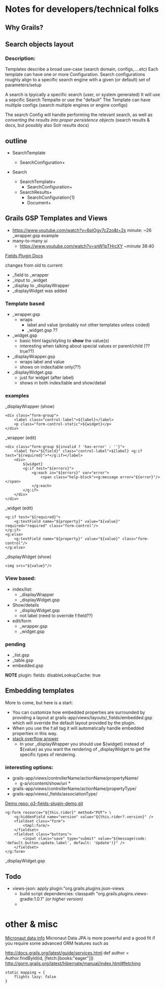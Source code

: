 # Notes for developers/technical folks

## Why Grails?


## Search objects layout
### Description:
Templates describe a broad use-case (search domain, configs,....etc)
Each template can have one or more Configuration.
Search configurations roughly align to a specific search engine with a given (or default) set of parameters/setup

A search is tpyically a specific search (user, or system generated)
It will use a sepcific Search Tempalte or use the "default"
The Template can have multiple configs (search multiple engines or engine configs)

The search Config will handle performing the relevant search,
as well as _converting the results into proper persistence objects_ (search results & docs, but possibly also Solr results docs)

## outline
- SearchTemplate
  - SearchConfiguration+

- Search
  - SearchTemplate+
    - SearchConfiguration+
  - SearchResults+
    - SearchConfiguration{1}
    - Document+



## Grails GSP Templates and Views

- https://www.youtube.com/watch?v=6pIOgv7cZzo&t=2s  minute: ~26  _wrapper.gsp example
- many-to-many ui
  - https://www.youtube.com/watch?v=snW1pTHrcXY ~minute 38:40


[Fields Plugin Docs](https://grails-fields-plugin.github.io/grails-fields/snapshot/guide/index.html#customizingFieldRendering)

changes from old to current:
* _field to _wrapper
* _input to _widget
* _display to _displayWrapper
* _displayWidget was added


### Template based
* _wrapper.gsp
  * wraps
    * label and value (probably not other templates unless coded)
    * _widget.gsp ??
* _widget.gsp
    * basic html tags/styling to **show** the value(s)
    * interesting when talking about special values or parent/child (??true??)
* _displayWrapper.gsp
  * wraps label and value
  * shows on index/table only(??)
* _displayWidget.gsp
  * just for widget (after label)
  * shows in both index/table and show/detail


### examples
_displayWrapper (show)

    <div class="form-group">
        <label class="control-label">${label}</label>
        <p class="form-control-static">${widget}</p>
    </div>

_wrapper  (edit)

    <div class="form-group ${invalid ? 'has-error' : ''}">
        <label for="${field}" class="control-label">${label} <g:if test="${required}">*</g:if></label>
        <div>
            ${widget}
            <g:if test="${errors}">
                <g:each in="${errors}" var="error">
                    <span class="help-block"><g:message error="${error}"/></span>
                </g:each>
            </g:if>
        </div>
    </div>

_widget (edit)

    <g:if test="${required}">
        <g:textField name="${property}" value="${value}" required="required" class="form-control"/>
    </g:if>
    <g:else>
        <g:textField name="${property}" value="${value}" class="form-control"/>
    </g:else>

_displayWidget (show)

    <img src="${value}"/>


### View based:
* index/list:
  * _displayWrapper
  * _displayWidget.gsp
* Show/details
  *  _displayWidget.gsp
  * not label (need to override f:field??)
* edit/form
  * _wrapper.gsp
  * _widget.gsp

### pending
* _list.gsp
* _table.gsp
* embedded.gsp

**NOTE**
      plugin:
        fields:
            disableLookupCache: true


## Embedding templates
More to come, but here is a start:



* You can customize how embedded properties are surrounded by providing a layout at grails-app/views/layouts/_fields/embedded.gsp which will override the default layout provided by the plugin.
* When you use the f:all tag it will automatically handle embedded properties in this way.
* [stack overflow answer](https://stackoverflow.com/questions/49036354/custom-fields-displayed-by-grails-fields-plugin-with-fdisplay)
  * In your _displayWrapper you should use ${widget} instead of ${value} as you want the rendering of _displayWidget to get the specific types of rendering.

### interesting options:

* grails-app/views/controllerName/actionName/propertyName/
  * g-a/v/content/show/uri
    *
* grails-app/views/controllerName/actionName/propertyType/
* grails-app/views/_fields/associationType/

[Demo repo: g3-fields-plugin-demo.git](https://github.com/sbglasius/g3-fields-plugin-demo.git)

    <g:form resource="${this.rider}" method="PUT"> \
        <g:hiddenField name="version" value="${this.rider?.version}" />
        <fieldset class="form">
            <tmpl:form/>
        </fieldset>
        <fieldset class="buttons">
            <input class="save" type="submit" value="${message(code: 'default.button.update.label', default: 'Update')}" />
        </fieldset>
    </g:form>

_displayWidget.gsp

## Todo
- views-json: apply plugin:"org.grails.plugins.json-views
  - build script dependencies:  classpath "org.grails.plugins.views-gradle:1.0.1"  _(or higher version)_
  -


# other & misc
[Micronaut data info](https://medium.com/agorapulse-stories/goodbye-grails-hello-micronaut-10-micronaut-data-759c6c36bc7)
Micronaut Data JPA is more powerful and a good fit if you require some advanced ORM features such as

http://docs.grails.org/latest/guide/services.html
def author = Author.findById(id, [fetch:[books:"eager"]])
http://gorm.grails.org/latest/hibernate/manual/index.html#fetching

    static mapping = {
        flights lazy: false
    }
